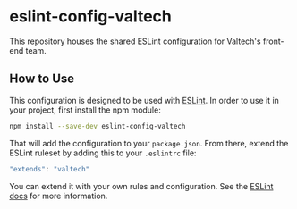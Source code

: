 # eslint-config-valtech

This repository houses the shared ESLint configuration for Valtech's front-end team.

## How to Use

This configuration is designed to be used with [ESLint][]. In order to use it in your project, first install the npm module:

```bash
npm install --save-dev eslint-config-valtech
```

That will add the configuration to your `package.json`. From there, extend the ESLint ruleset by adding this to your `.eslintrc` file:

```js
"extends": "valtech"
```

You can extend it with your own rules and configuration. See the [ESLint docs][] for more information.

  [ESLint]: http://eslint.org/
  [ESLint docs]: http://eslint.org/docs/user-guide/configuring
